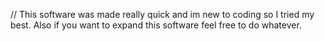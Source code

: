 // This software was made really quick and im new to coding so I tried my best. Also if you want to expand this software feel free to do whatever.
